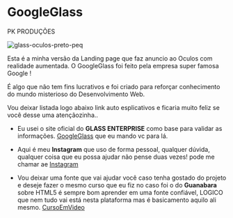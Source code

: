# GoogleGlass 

  PK PRODUÇÕES
  
 ![glass-oculos-preto-peq](https://user-images.githubusercontent.com/98966014/201922789-633b8401-9e6d-471a-9e82-4c6a6adf8219.png)

Esta é a minha versão da Landing page que faz anuncio ao Oculos com realidade aumentada.
O GoogleGlass foi feito pela empresa super famosa Google !
   
É algo que não tem fins lucrativos e foi criado para reforçar conhecimento do mundo misterioso do Desenvolvimento Web.

Vou deixar listada logo abaixo link auto esplicativos e ficaria muito feliz se você desse uma atençãozinha..

* Eu usei o site oficial do **GLASS ENTERPRISE** como base para validar as informações. [GoogleGlass](https://www.google.com/glass/tech-specs/) que eu mando vc para lá.

* Aqui é meu **Instagram** que uso de forma pessoal, qualquer dúvida, qualquer coisa que eu possa ajudar não pense duas vezes! pode me chamar ae [Instagram](https://www.instagram.com/euu_pabloo/)

* Vou deixar uma fonte que vai ajudar você caso tenha gostado do projeto e deseje fazer o mesmo curso que eu fiz no caso foi o do **Guanabara** sobre HTML5 é sempre bom aprender em uma fonte confiável, LOGICO que nem tudo vai está nesta plataforma mas é basicamento aquilo ali mesmo.
[CursoEmVideo](https://www.cursoemvideo.com/curso/html5/)
